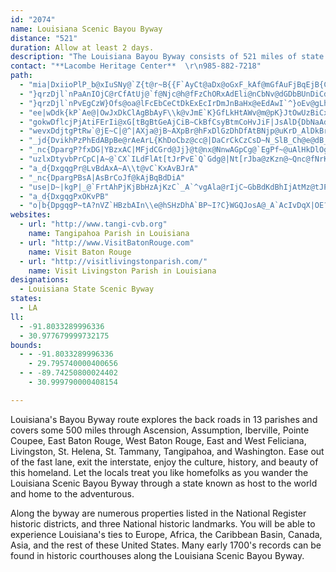 ```yaml
---
id: "2074"
name: Louisiana Scenic Bayou Byway
distance: "521"
duration: Allow at least 2 days.
description: "The Louisiana Bayou Byway consists of 521 miles of state designated scenic byways in Southeast Louisiana. Visit the historic houses, museums, plantations, State Parks/Commemorative Areas, and fairs and festivals in the area."
contact: "**Lacombe Heritage Center**  \r\n985-882-7218"
path:
  - "mia|DxiioPlP_b@xIuSNy@`Z{t@r~B{{F`AyCt@aDx@oGxF_kAf@mGfAuFjBqEjB{C|E}ElGgFfCgCrNiPxA_C~Ps_@dAmDhAeGjEsZpA{Kj@kHTcA`AwBlBmBhAm@pAe@`BS`FWnC^jKS`EYvFqAfmGumBtEmBpJyGnE{BdIeBdU{CjKeCj\\gKnJqDzEwBhIkEt_DqhBt_DaiBhMkGxUgJlKgFxfBkcAfb@qU|u@gc@pKsGzrByjAnJiGfOuL`JwGvWiO|I{E"
  - "}qrzDjl`nPaAnIOjC@rCfAtUj@`f@Njc@h@fFzChORxAdEli@nCbNv@dGDbBUnDiCdSY`Ep@b^^fFhAzG~@vCxB|D`ErFlApBvFfL`JbSnDtGfJhS~C`FzDlElEdDtElCpHrC~J`BdCXdEOnB]vD_AjHoDdKsHrNsHdBm@tCk@|Fm@fA?fa@`Fvh@`@bFA~GQxGBvCh@~KpDdAj@hGvGdBhAFr@G~@Nn@LbB?xCWhEiAtGcExRi@xFVnDl@~CdBfF`HtJjCjBrDD|D_BbDy@zAEn^wDxH}CjHeHnJwNtLgYvFoLF[bEgLrAqFfAcIAm@OWbAuGf@sHtAoGpDyGxCsEnBaChAeAvQ}LhK_G~DgCpOuNdLaJhKmHnGqCnMyC`Eg@nE?h^dDfDl@j_@|KdCh@pIr@v\\xEtCx@tTbIbMrDlGx@lEJpKWxAUhAc@v`@yWhGkDbHoChHkBtFgAjBSfR}@fGm@zCw@`Ag@vD{CxAcBrBsCpBgEdAoDZ_CGaDm@eEiJcZW{BAeCpAaLzFy`@nBgJfBaHzCqNrC_IdAgEbCkG`BsCfC{BrBeAn_@aL`[iNjBaApByAvA_BvHuLpAqC`AmDhAuF`@sCHyCUsHmCgd@i@oND_Fb@uDhCyMbBiGvD{F|AkBhP{OjCaEvGoMNc@NuB@aE`@mRx@cIzGgTxAmDp@_AfDiCpAw@|@WpACdC^rz@jRjALtBBlEWvBe@dBy@pTaO|^qUbAYhAArI~AfFr@t@@n@Md@W~HiGlBkAnEmAlJaBbG_Cvk@uXfRuLhBm@`JkBjc@oIjBe@xAm@fCgB~hAkbAtEkDtBs@nLgFlIkBp@[|CeC`GgClA]fMeBpAYp@[bCmBs^ul@~H_M|C{CpAgDn@yCt@sCrCwEjGcJjEsE`CqB`By@p@OxOwArEGhHRhTgCrCw@n@a@lAkAxC{E|@kBVs@^sE\\mA^w@lB{BdDyCnZ{KbMoDhB_A~CqC|JaDfC_@t@Y|@_AxCsEf@sAN_AGoAsCkMq@{DEaHPmCh@mCn@kAtFoEhBwCfDmHR{@T_CEaB_@}CqBqJq@yFI_ACuHSqCBaAd@gB|@yAZ}@|@uF`AsDxAeBnCgEl@a@lGoCzIuItAy@rCy@p@[rBkCv@s@hEmBrHeHbFuBbDw@fCyAfCmBvBaDfEyHtLq\\Vg@p@q@lb@iSdGuBfH_BpF_BvAm@n@}@`AaCxAuBvBsEhAcB|AiAdNeH`EsCnC_AfCmBx@gAt@_Cr@kAjLeNhE}F`GoDxC_B`DyANMBQnDyBnAa@tFmAbGqBzL_Gh@A~Cl@|AD|@_DpAyAZs@D_@MiLDmAJ_@xIaL^Qf@EhHp@`FLhIY~Dg@tKcC|@{A~C{GlFsF\\{A?yCJ}@hBmD|@aAfQuNtAw@`Bg@z@MxEIzGa@t@QxAeAbD{ApQsBpHWrJrAzBH|@KfC_B|HgGvCyA~Cs@zAeAv@gAdF{Kx@_AhAq@h@Of@Ct@R`CxDrAv@`ALn@_@zAuD`AeD\\_EXq@z@{@lEaDt@}AJgBKaENeB|FcR`@mBCk@IWk@sAi@i@aMgHcAw@w@mAUk@Sy@G{AF_BXmAfIaRdA{C`AmHdGum@d@wBhAaCfXi\\^[tAq@tAQhADpQbDbA@`BKxBs@rAy@`KyJlBiA`B]`LsA`BAzJ`@|AAfCk@rI_D~AgArKsNrCyCbMkJ`QsI~@k@dByAn@y@fAgBfA_DZyAXaDFeEG{Ab@_O\\mCtCoMhAyEx@sB`AsAhAgAzGgE|DyCbBuBtFeKlAkBdB}A~a@u\\vAmBd@aAxAsDdGyQpAaCnd@sf@xAmAtAs@jC_@z]S~MMbBQvu@{U`aA{i@fBm@xCc@pBAfCVlBf@bBx@`C`BlDrE~FfGn@f@jBp@dBXjLG`CLnQxBrARpAf@nEnCjDfAdDl@ZoOXmHV_Bp@gCdByCtAsAnBeApi@wStDkBhBmBtAiBvBqDt@aBpBwHV}EGeEV_C`@uAfEgKpAqE`AuElAiKbCmKxBmG~CuFrFoLxGoSp@gDHqAZyK`@aEG{AmJuTs@{@aAc@yLaDyH_F_EaBwE_EiJcKiBiA_]wMwB]mEGaBYq@e@}GyHqAaAyC_Bk@g@yDiI{@cAoDgCuEqAcPoDkAe@q@e@{O_TuImPsCmDuEaFeAq@u@Q{EGy@Mo@W{AmAiB{C_AcAkAa@qBGqAU}@a@mAgAeBkD_BmEcAuE{AuJW}@u@gAs@_@gHwAkAm@aDuDq@]iFgAy@g@_@q@i@aCeBsJuAgDyAaL??"
  - "}qrzDjl`nPvEgCzW}Ofs@oa@lFcEbCeCtDkExEcIrDmJnBaHx@eEdAwI`^}oEv@gLh@aOtU}wC`E{h@fDq`@hDsc@r@qHbBqMxQi|BtS_lCPsFBsDSwMgF}l@xEg@p`@{FdI_ADxBZnDhD`OlB`Pr@rEx@jD`A`D|J|WrCdOh@dCtAxExIpTfP~^nDfI~FzLxB|CbInJjLvKrH~HxPnR`GbIlIrItCdCpHrFhJnHrGdGvBzAdE`CxAn@rKbDxClAzL~DlYdHnAz@pDvDtBxApFxAnLtB|CRhNm@|Ea@jRwBrSgB|M_C|Q{GhS_JvGcDlCeBzDaDtFwFtEsFlKcQrBiExBgGfQox@lF{S^{CFyBWsF?gE^sDlEqYlBaNtBqRn@oK^kDt@gEbBsFpFiPlQyf@zCmHhFaLxEuKlBsBnp@iPzCYtBJzvCzh@b~@`Qr`@tG`{@hPrHlAfSqz@|@gEdVwbAdGcX~Gk^`G_]bByFhBgFlCuGtAeEbGkU|Ry{@|AcGjDkOza@efBz\\gvA|c@amBxOap@~M{k@lG}VbAsFnEcQzO{q@tEwQj^{|AbSwy@jAgHX{HG_Gm@gHoAmGaDcIiMi_@ec@_uAce@yxAoFiRaAuFu@yFi@aGWsG[iPf@cUNaMKmFc@{GBk@Vy@h@g@ZGl_@sAff@qArUG`gCRvGKx_BaFdXKhLM~CShBWjOeFdCe@pBI|A@zBPlX`DtFpBbK|GfYxRvAhArD|DpDnCdjGfcEvKtHhaAno@`FpDhKtGnG`DbEx@tFl@lGHdEWrv@aOtDa@jDKzCFnCVfDp@vVhJpDv@jAN~DJrCMvBYtEqA`VaIla@uNjbDsgA`KoDx[aNvGeD"
  - "ee|wDdk{kP`Ae@|OwJxDkClAgBbAyF\\k@vJmE`K}GfLkHtAWv@m@pK}JtOwUzBiCxA_A|As@vHsBvfAkTxEsArGkCrUiMt@Kt@[~W_O~yBakA~_Bwu@rlEgyBpLsHtJuHbDuCjIyIbLoNdF_IpEiIbCmFbCaHtCiLzAmIzAcMl@eMDoHPoFdEmVfAsE|@oCtAqChDoFBW~B{C`CeE`AeCtGiSxEcL|z@_lBtvAk`Dz_@{y@pNwYzUoh@`c@k_Avg@_iAjP__@xA{Dt@iCfDqOdZuzAxOk|@~EwZnCoMzBgNhAuHhBuSh@sDp@yCnIkW~Cr@rFvBrAr@b@`@~AfCn@bD^lDj@pOVlKJhLSjXu@h_@C|Oh@fO`BdPj@hCxDtJtAtCxAbCbDhEnEfEdCjBtCzAbDlA|JpCtDXfDE|Km@jC_@|YiHxFiApa@gEvAE|BJlVdDzDdA`KzDzBdAji@r^hS|PnDjBlInH|E|ExQ~SrGlGdKfJlMfKzAdAhOhHxAf@vGvAjKdBhBFpC?`KG`FQfPyBvGsAnHgBl^uJnRsExCe@jHkB|HyAxAMnES~EFxEb@vEfAxKnDbHrDdFxEbCrCVp@vRv\\hAtAr@f@~BnAnBRhBLvH?nEq@dEaBfEgDvCaDzCmEbBeDrFoOv@eDb@yCpBqSh@aJr@se@c@gUFOB_@?mNEsEXkRO]b@aJd@aDv@mCt@aB`EaHhAwAlAmAnByA|As@jC}@hBYbCMhD?rK^pBPbL`CtLrDzG~BhB~@xJlGdNzGrGfCt^bPfZfKxNxDtQrBjBPrDBnEc@pP}D~Am@pByAjLuLlBkCdUqWzCaEdJaKtEcGjJeNzLcSlKyVhQwl@l@aC~CaQtA{EtBsFvBiEfC_E|EgGbD_D`DeC~G}DnHsCvFwAfG{@vHYfBCzFRtUpBxPx@jHj@lFFbIg@bSKtOYfk@mBbLRjAJvJZb]EvEMhTyB`Hy@fDs@hk@iQn[uMjB_AnDaCpAiAhCoCpSqZvCyG|FwRpBsFlPs\\`D_GfDaE|JyJnSiT|J{JjNiMjBsB|KiQbL{RnDuHlBmFrByH~@mE~CyTnCgMj@kETmEtAct@ZmFt@{HhBuLtDuOzK_\\`Ned@`GqSzGyW~Mss@rCsQjBqOzDuYhAoGnHc_@tA{FhI{WfTko@tAsDzN_\\`JgUtCyJtIa`@tHyZzDmJhAqErDyQlF}b@hB_ZXmIFeG"
  - "gokwDflcjPjAtiFErIi@xG[tBgBtGeAjCiB~CkBfCsyBtmCoHvJiF|JsAlD{DbNaAdF{Y~gB{EhXgp@z`EsQfgAeAfFmAlDwAtCeChDyAtA{B~AaDxAs_GnwBoVlJsxEveB}o@jVkGjCohFxjDoJtGiJdHiKnGkdAnr@cYvQWBsJfGkP`Is@TuDj@yERsHBeLjC{CZkt@x@gCJoEr@{BPsA@eOe@y[sAiRg@gRd@mUXoUZu@dBsYd@sBccCi`@j@gL`@gWb@_hAfCinB~Ea[n@s^j@aDJcIz@QEyGjAgC|@mIfE_FxBe{@xb@eE~BcTbKAF}GlDqo@z[qI`D}QzIqM`HsHrDcNlI_b@|SkMdF}_@nRm`CdcAoD`AoALgADuJMeEl@iBr@iBdAwArAmH`KmB`BmAv@ikOlrGgMvF{e@lYeG|CkBf@}B^cLjAibEx`@m]rDaPxA{~BpUwCf@{ChAsBfAsCfCyBxCaAxBiArDY`BqAlL{Gnt@eAfGyAnE{AvCeA~AsCtCuA`A?Jw^nSsBlAyDxCuErFyL|RsB~EqArFsInf@u@rDaClGsAlCmBdCqEnEmOzLsBnCcBhDkQpe@mMj^u@`Bei@bxAkB~Gg@lCY`DuGveAeBjWYbIOzKa@~Fg@lDq@~Ck@`Bu@bB_DbEeA^e@Gc@]}EuJ{DgHsc@s|@{FsKuAgDgB_Jo@{B}@sBuAaBmIeIoCuCmAyBaDyGqAsBcBeBgl@ad@wDgCiEkDi\\s\\mMeNeB{AyAm@yMsC_SwD}BcAoB}A}AoBuBkFw@gD_CuQkFqZ}K}W}AkCkByBiN}MqDaE_p@wz@mAmBa@iAWs@c@cC[qCAqCFsArBkUhBoW|Dgc@lGix@ZsBr@mBfAeBhEmIlBuEx@eDzDeSd@mAJoAGcKFaTNqFGwMxE_VzIc[rBmD~IwLp@kAf@yAR{AH}DUaKw@cTMaB_@_Bm@yAy@qAsRySoDsGyAqDoAoDkBuHa@wCc@uG?yBFmCXgDVqCl@oDtBuHnEyM`AaEZgDb@aIvBu[fGe^RgBJyBGgCsGyd@OsACsAfC{Z|AqT`Dw_@j@yCZaAhEiH^_AxTaw@p@uDRyEmBw^GoC`Cmt@FmF_AwTyAye@QkDe@uBe@wAmXoi@y@kBy@aDWqCu@mVGaLKsBkD}W_@yBoeBi~E}Y}y@i@qB_@uBSsE~Aib@BuCwAmnBq@wi@{Bgj@cBqQw@_Gw@oD}AsEwAuCaCwDsCeDsGuG{C{DRe@YsCDqCf@cC|@eDV{BBkAWuPu@yDuAoEKmKeE?Yut@W_CyJab@eAkDgBoEes@w`BaAkCk@aEI_Cw@ukAy@eq@]_^LuOVkJzB_i@pFuj@FqCCsC_@gEqj@a~D_QoqAaJ_p@aKqw@GoDJwDzGaq@RcD`AygBiA{]cCco@yE}x@g@oU@gBPmC|@gF`Q{j@dE_MpKeXZmAr@gD`@sD`Eka@`Gyc@J_B@qEYiHCmBReEh@sD~_AuqDfW{t@hMc]tBsE`KsQpBqEhv@}_CxEwLfI_QnB{EvEwObJi^je@scBzBqGbIoSnDuLbAoC~K}]`Pgd@dIuQt@mDtDcT"
  - "wevxDdjtgPtRw`@jE~C|@^|AXja@jB~AXpBr@hFxDlGzDhDfAtBNjp@uKrD_AlDkBrDeAlDOhNB~Dg@tEmBhE_AfG?nCXj\\xL|FfB`RdEvDtAxMlGfHlCpG`Bnc@zIlCt@~An@dEdCt@x@fD`EfBpCpAhCp@bBbEbOd@dCfDtMpAlDdOhU^RhA~Ax@lBj@xCf@vFl@jDtM|SzDxFhAfELx@F`C}@nNW`L@hArDdY~GwBzVuGhg@aMdTiHfBQhBJpAZpHlEhFxDfF~FfDdBjVzGjCRrDQjIpA|I`IlOzLlD~C`H|M`CpDfDrDnCbB|IlEdGjCpGzDdXlSpAtAxB~C|NzUlU``@lCvD`BhBlBvAnp@f`@dD~Dh@dA\\jARfBf@fZLbY]tOTj]iAzOgAzKAjCf@vIzBdORnFFlM`@bCtBdI\\dCM~^iAxEsCzImGdOu@~BGdAm@xCcClGe@lDB~EJnCFrGArB]lEyAbODpCrAtKO`G{@xHGtDL~KSt_@f@fFn@~ArBjBjMxGjMvKvDjC|FtGlFlHlA`JpAdEzBlElKnLTpAsBbKf@~BnA~@dLzDxDlBlBl@xBlAx@PpFoDlAk@vCYzM`ExJ~@|BMvBd@vDnBrFpAp@StByBpAk@hB]`BNbCh@tB~AfBxBzIfI~A~@dCE|EiFnAWjAXbAxAAlLPfAvAdBhA^lG^h@`A?jA_@z@oCjC}D`GiAxBqFhM_K|T}DfL_CrDc@d@u@rAwGbOkFlUoA`DkCnCqDjC_CjA_HdBkHh@uArAgDjKmFnMq@tJD~El@fDvAhCnDjEhF~EbCzAtEfA|Aj@dAbAl@t@fD~FvAlBvA`ApBb@|BRx@^lAzAdDzHxBlDzAxApNzJ`DhCvGpI~@~@lAr@xDbBdArA|A~Cb@bC?d@Gd@yB~Fa@`BiArIl@FtF?xXS|BFbC~@dAr@`AdAv@rAxC~GrNjY`AvCLvBCpBeChQ?nKd@fPPrChEnP|AfFhBjCnA~@bjBd~@nFzAtC\\bg@WfEfA`@VtBdCvAzDV~ABnBBzt@RbPJpa@\\|]K`GK`AeAdF{A`Ey@~EBxAPfCxEjZf@xH?fBg@fLOlMrt@DxGBlE\\|Cj@lu@lVhFvAt@XbPtIdAv@`@l@xKvRdDdF~EnJDr@bApDdOzb@pAvCpBbDhB|BfBdBpJbIdVbStk@rd@"
  - "_jd{DvikhPzPhEdABpBe@rAeArL{KhDoCbz@cc@|DaCrCkCzCsD~N_SlB_Ch@e@dB_AbDs@vtAe@he@?x|@YtwKuAnCQx@S~CiApd@sXpCyAlBk@~BY~GYlCJhBl@pAdA`AxAj@nBzA`M^|Bx@bBd@j@f@d@dBx@~HfAvRhB`E@bGe@fFmAd_@{LjB{@wFyHsf@kl@uAaCeB}EaAwFsIup@U{EeAy^[gFe@wCvYyF~AOfB@zAPl}@pYxd@hQjDl@pDJdE]ti@cIlc@sIrIuBzOgDhj@yKzTsBjRuAjj@kAhTeBxE_@hZyIvBMxGVpGSb[sBtK_BtSeF`Me@hPSxDaAhAy@jJiOjXkf@lDkFrB{AjEsBfFkAfF{AdE_BlCkBzBmBtFyFzT}UpI{H~G{FnL_H|IiDvv@cUjHwAzGo@lx@iCxKIdJ`@jGy@bMkClEa@`NF`VM`PR|Ql@|MJfwAm@vBRlKdBfEJfAK`IaB~VeG|Ea@|GOxD?~GXfE?xFXfIPrRaAvFKvCEfBPlELvAErEkA~FaA~KMbDe@p`@gKdd@gEnb@yErOKhJYjLuAxQsIzDaAr]kD|Ce@lNmGrMuI~Ay@nTiGlEcBfIaErGaElGyEj@YtWoQtB{Oh@{AtAwBvXmZvBkD~DqNxCwF~AgD"
  - "_nc{DpargP?fxDG|YBzxAC|MFjdCGrd@Jj}@t@nx@NnwAGpCg@`EgPf~@uAlHkDlOgBxIGf@"
  - "uzlxDtyvbPrCpC|A~@`CX`ILdFlAt[tJrPvE`Q`Gdg@|Nt[rJba@zKzn@~Qnc@fNrKfChd@pMtWdIlVxGvUlHxRrF|KtDn}@zVnNnEvP|ErDf@vLl@dB^hi@tOyPv_@uCzHgArDsVbkAm`@bhBu@zBaB~DaFtHkC~EmAxDM~@I~C@lBzBvUNtFDrCEdEc@pSkC|c@wGvqAgT``E_@lKgBbYuG`oAkBjOcTlkAoQh`AaBvJm@rCu@rFP~Cb@lCZv@bA`BpGhGfL~Iz@v@z@nAb@~@ZxA^rDGrC[vAeBpGwGfUiJrZygAjvDY~@aF|KuDfLqJp\\gd@d|AiCfKmDzKqOvh@iAlDaRto@yKt^{T`w@eQ`d@gx@xpBaApBuHbRc[hw@WRiAxB{BzCiB~AyCjBaEnAcj@lJ[XoVxFqARuKl@kAPcCv@iCrAkC`BeMtGkCdBi@p@aB`CwB~DaG~VcEzP_C`MSdBy@`EqRbx@wF~VeBfGmP~r@aA`Fo[bsAs@~GStFFdFZ`EZdCxKhd@dHlX`A`F`@lDJnD?nOJdBSh[S~Eu@fFqArEgCbF{pA~cBiJxMyDlHuYvw@qClIgEpKwKnZ_LpYeEfN}AbJmF`t@gAhLmAnRq@zNc@bPe@|YSb[a@hK[bc@e@l]D`I]zPg@lI}@lG_]liEa@fL}A``Cu@jt@[lPsDdrAK~PJzIn@tK|Dh\\jDlWzHdn@`CvPdAzId@xJFvMoAjX{Cvg@OnFOvR\\rUFhO_@zKmBrkAUfGyAlLiC|KcJ~^SrA}@`I?lH~A`MtBnN|DtZpCdRzLh~@tAtIdEx\\hApHKbJu@pYm@bNO|HOXGfAq@|^B`AgCrm@iBry@e@~^D~G^lQRdXGzCSpCoBhOKnLBfI\\rGbD|X~@pS~BrpBTzHjEpd@fCpVp@zE|@lDx@jBjClE`BlBjGlEtHzH~HdHvCxB@@"
  - "a_d{DxgqgPr@LvBdAxA~A\\t@vC`KxAvBJrA"
  - "_nc{DpargPBsA|AsBrCoJf@kAjBqBdDiA"
  - "use|D~|kgP|_@`FrtAhPjKjBbHzAjKzC`_A`^vgAla@rIjC~GbBdKdBhIjAtMz@tJPphDErMFtLn@z\\zD`z@tKzj@nGxKdAnkAdNvSnBpKxA`Kr@pJPdqAEhSDdK^n~@C|f@c@xV@"
  - "a_d{DxgqgPxOKvPB"
  - "o|b{DpgqgP~tA?nVZ`HBzbAIn\\e@hSHzDhA`BP~I?C}WGQJosA@_A`AcIvDqX|OE?oo@OwEQuDoDag@u@_E}AaG}AgD{BgCgCyAmHeFqPoMcCqBuAuA{t@suAsBmFi@_C_@uEKoUEq^@wpAAeEKsAa@aB{@eBw@_AqHgH{AmCeBsG}@{EiJeb@qAcJ{CsWiQ_tAwCsViFai@aBwJoGi\\{FeX_Zsz@aAiE{BoR?eCdAcIh@gLfDggAG_c@b@}`@C_A_Dk[C_CN{g@LgkAaY_rDo@mMeAgb@FeEVgE`Fsc@JuBO{ZJuBXqBdBmE~Nk[l@mB^qBJmFBs`@XgJtAkQJ{XQgDk@eDuAqNq@qF_@uAq@eAyDgCyGyC}EeA_@Mk@q@i@uAOw@qAm]a@qB{@gAkAm@ox@oVoCqAu@u@u@iBcIsa@wFkRyAeCw@u@iLmHkKgG{p@wa@kPuJ}DcBkQoF{BaAG_Kq@y`@LmDdGe^j@kC`@iA~IgQzAkBvJaKpA{A`@w@t@gDJmEUaDeBsH_@gCGyBFaBZ_DVgAvBcErC{DxEsFdAaAtEsBjPaGlAy@h@k@j@eA`@_BrCiRVgDFaFF_@Tg@bAk@_AsCmAaFc^qnAMoA@cB\\aBhBgDJeAKeAi@aA}RaUiAiCa@sBKqCFsA|Ema@pAiM\\sM?yH]}HuEix@cDul@k@{MgAmPwTcbEoEkbA}Ccu@WoIeAsk@WaKoCyd@qAoMwF_e@oAgHuAaG{Pio@{DeNcRsg@kAwDoA}EqAaHaBwN{Cw]}@iIW_FmAw_@CsCJaERuC`[ewBtAwIfBwI|BiJhAyD|DiLzs@yjBfC{H`Jc[pC{HnD{Hd[gh@dFgI`AqAn]mZ~@q@dHsD|^uKpBeA~CsCzBuDt@wBf@sBbCkPh@cChAcDdBcDxv@shAvHoLp\\ee@vF{Epc@}\\|PcN~CaDxR{UfFaIbGcKxAqCb@sCB}K@w^QqSOeCBgV~TA?iRmAuPJeClE_]j@{DfByNrBuN|g@tNjC^rCPpCEjBQxEy@lN{Dp[aIxLuBlEo@lFa@zHqAjBO~PQpDYvCs@hAc@jN{GpDyAlBa@pBKh@JlPz@zt@rDfKp@hEzAz_@lQxLfFnLxFj`@bQ|EfBdVfFpCJ`DMp^_IdKeCrCa@rCSvCCpEV`BXtEvApCnAzBrAfHdGrSdP`BvAbBlBhBfDh@~ApHpZ|@~ClArCfTx\\rBpCv@r@zBxAlEdB|SpHzLvEzDx@~VlBzO`BdRvAxWfClJvA|IzBlEzAzHxDhGxEjP|MfGrE|cA~b@rHbCtPfEfDn@pNhBfu@hFxj@~EtGXlZhCfHd@nAlPrC|X`BzRNtE?zCm@`QBhIz@rGxArNzGvWrDhMnO`k@zCzLxTtx@bTbx@nAfCpA~AvTxSbu@~q@tc@lb@r]v[zs@pq@jGvFjClC`BfCz_@d`AjQpb@|BtG\\|AhAzIlBbL`AlFd@vAhBhCbD~D|UdXbO`PrPnPfYdZhJvEr`@|PlBtAdKzL`EpFxQxSx~@hhAlKnLhAfApk@b`@xIrFbh@|M|Br@jAr@t@p@zLjShOzShKhNzDrEbGhGlFdFfGfJzGrK`EnE`GjI|@z@x@f@h[bQvH~F~ElElAfCZpA`BbST~ExEbe@\\pEv@`G?`@"
websites:
  - url: "http://www.tangi-cvb.org"
    name: Tangipahoa Parish in Louisiana
  - url: "http://www.VisitBatonRouge.com"
    name: Visit Baton Rouge
  - url: "http://visitlivingstonparish.com/"
    name: Visit Livingston Parish in Louisiana
designations:
  - Louisiana State Scenic Byway
states:
  - LA
ll:
  - -91.8033289996336
  - 30.977679999732175
bounds:
  - - -91.8033289996336
    - 29.795740000400656
  - - -89.74250800024402
    - 30.999790000408154

---
```


<p>Louisiana's Bayou Byway route explores the back roads in 13 parishes and covers some 500 miles through Ascension, Assumption, Iberville, Pointe Coupee, East Baton Rouge, West Baton Rouge, East and West Feliciana, Livingston, St. Helena, St. Tammany, Tangipahoa, and Washington. Ease out of the fast lane, exit the interstate, enjoy the culture, history, and beauty of this homeland. Let the locals treat you like homefolks as you wander the Louisiana Scenic Bayou Byway through a state known as host to the world and home to the adventurous.</p>

<p>Along the byway are numerous properties listed in the National Register historic districts, and three National historic landmarks. You will be able to experience
Louisiana's ties to Europe, Africa, the Caribbean Basin,
Canada, Asia, and the rest of these United States. Many early 1700's records can be found in historic courthouses along the Louisiana Scenic Bayou Byway.</p>
